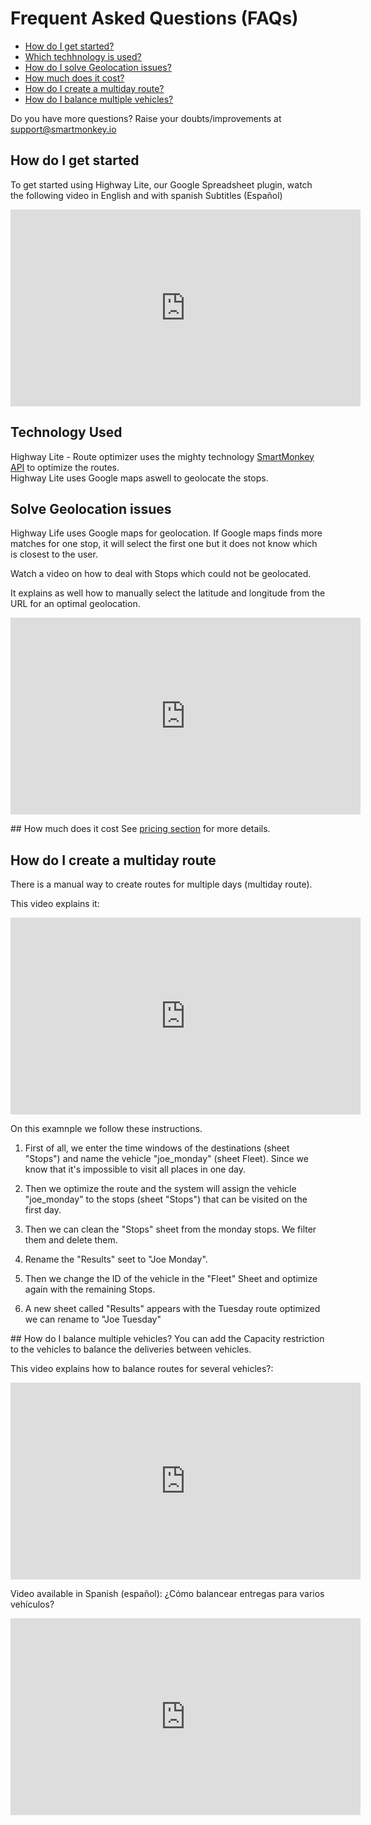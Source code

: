 # Frequent Asked Questions (FAQs)

* [How do I get started?](#how-do-I-get-started) 
* [Which techhnology is used?](#technology-used) 
* [How do I solve Geolocation issues? ](#solve-geolocation-issues) 
* [How much does it cost?](#How-much-does-it-cost) 
* [How do I create a multiday route?](#How-do-I-create-a-multiday-route) 
* [How do I balance multiple vehicles?](#How-do-I-balance-multiple-vehicles) 

Do you have more questions? Raise your doubts/improvements at [support@smartmonkey.io ](mailto:support@smartmonkey.io)

## How do I get started
To get started using Highway Lite, our Google Spreadsheet plugin, watch the following video in English and with spanish Subtitles (Español)
<iframe width="560" height="315" src="https://www.youtube.com/embed/vb5sQwxtLmg" frameborder="0" allow="autoplay; encrypted-media" allowfullscreen></iframe>  


## Technology Used
Highway Lite - Route optimizer uses the mighty technology [SmartMonkey API](developers/README) to optimize the routes.<br/> 
Highway Lite uses Google maps aswell to geolocate the stops.  

## Solve Geolocation issues 

Highway Life uses Google maps for geolocation. If Google maps finds more matches for one stop, it will select the first one but it does not know which is closest to the user. 

Watch a video on how to deal with Stops which could not be geolocated.

It explains as well how to manually select the latitude and longitude from the URL for an optimal geolocation. 

<iframe width="560" height="315" src="https://www.youtube.com/embed/TCn2uVJchuc" frameborder="0" allow="autoplay; encrypted-media" allowfullscreen></iframe>  

## How much does it cost
See [pricing section](products/highway_lite/pricing.md) for more details.

## How do I create a multiday route
There is a manual way to create routes for multiple days (multiday route). 

This video explains it:

<iframe width="560" height="315" src="https://www.youtube.com/embed/Sap-Dj5Ch74" frameborder="0" allow="autoplay; encrypted-media" allowfullscreen></iframe>

On this examnple we follow these instructions. 

1) First of all, we enter the time windows of the destinations (sheet "Stops") and name the vehicle "joe_monday" (sheet Fleet). Since we know that it's impossible to visit all places in one day. 

2) Then we optimize the route and the system will assign the vehicle "joe_monday" to the stops (sheet "Stops") that can be visited on the first day. 

3) Then we can clean the "Stops" sheet from the monday stops. We filter them and delete them. 

4) Rename the "Results" seet to "Joe Monday". 

5) Then we change the ID of the vehicle in the "Fleet" Sheet and optimize again with the remaining Stops. 

6) A new sheet called "Results" appears with the Tuesday route optimized we can rename to "Joe Tuesday"

## How do I balance multiple vehicles?
You can add the Capacity restriction to the vehicles to balance the deliveries between vehicles. 

This video explains how to balance routes for several vehicles?: 
<iframe width="560" height="315" src="https://www.youtube.com/embed/Ozsgi7dwmcI" frameborder="0" allow="autoplay; encrypted-media" allowfullscreen></iframe>

Video available in Spanish (español):
¿Cómo balancear entregas para varios vehículos?
<iframe width="560" height="315" src="https://www.youtube.com/embed/jIRYGUFk7vs" frameborder="0" allow="autoplay; encrypted-media" allowfullscreen></iframe>